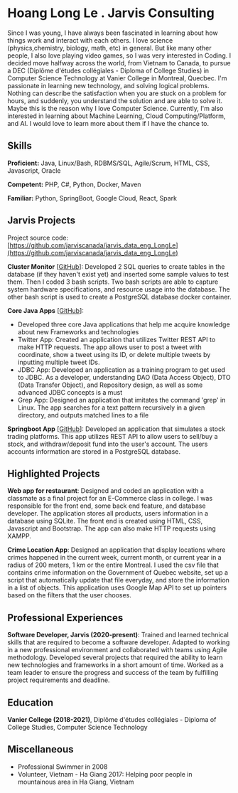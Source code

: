 # Hoang Long Le . Jarvis Consulting

Since I was young, I have always been fascinated in learning about how things work and interact with each others. I love science (physics,chemistry, biology, math, etc) in general. But like many other people, I also love playing video games, so I was very interested in Coding. I decided move halfway across the world, from Vietnam to Canada, to pursue a DEC (Diplôme d'études collégiales - Diploma of College Studies) in Computer Science Technology at Vanier College in Montreal, Quecbec. I'm passionate in learning new technology, and solving logical problems. Nothing can describe the satisfaction when you are stuck on a problem for hours, and suddenly, you understand the solution and are able to solve it. Maybe this is the reason why I love Computer Science. Currently, I'm also interested in learning about Machine Learning, Cloud Computing/Platform, and AI. I would love to learn more about them if I have the chance to.

## Skills

**Proficient:** Java, Linux/Bash, RDBMS/SQL, Agile/Scrum, HTML, CSS, Javascript, Oracle

**Competent:** PHP, C#, Python, Docker, Maven

**Familiar:** Python, SpringBoot, Google Cloud, React, Spark

## Jarvis Projects

Project source code: [https://github.com/jarviscanada/jarvis_data_eng_LongLe](https://github.com/jarviscanada/jarvis_data_eng_LongLe)


**Cluster Monitor** [[GitHub](https://github.com/jarviscanada/jarvis_data_eng_LongLe/tree/master/linux_sql)]: Developed 2 SQL queries to create tables in the database (if they haven't exist yet) and inserted some sample values to test them. Then I coded 3 bash scripts. Two bash scripts are able to capture system hardware specifications, and resource usage into the database.  The other bash script is used to create a PostgreSQL database docker container.

**Core Java Apps** [[GitHub](https://github.com/jarviscanada/jarvis_data_eng_LongLe/tree/master/core_java)]:
      
  - Developed three core Java applications that help me acquire knowledge about new Frameworks and technologies
  - Twitter App: Created an application that utilizes Twitter REST API to make HTTP requests. The app allows user to post a tweet with coordinate, show a tweet using its ID, or delete multiple tweets by inputting multiple tweet IDs.
  - JDBC App: Developed an application as a training program to get used to JDBC. As a developer, understanding DAO (Data Access Object), DTO (Data Transfer Object), and Repository design, as well as some advanced JDBC concepts is a must
  - Grep App: Designed an application that imitates the command 'grep' in Linux. The app searches for a text pattern recursively in a given directory, and outputs matched lines to a file

**Springboot App** [[GitHub](https://github.com/jarviscanada/jarvis_data_eng_LongLe/tree/master/springboot)]: Developed an application that simulates a stock trading platforms. This app utilizes REST API to allow users to sell/buy a stock, and withdraw/deposit fund into the user's account. The users accounts information are stored in a PostgreSQL database.


## Highlighted Projects
**Web app for restaurant**: Designed and coded an application with a classmate as a final project for an E-Commerce class in college. I was responsible for the front end, some back end feature, and database developer. The application stores all products, users information in a database using SQLite. The front end is created using HTML, CSS, Javascript and Bootstrap. The app can also make HTTP requests using XAMPP.

**Crime Location App**: Designed an application that display locations where crimes happened in the current week, current month, or current year in a radius of 200 meters, 1 km or the entire Montreal. I used the csv file that contains crime information on the Government of Quebec website, set up a script that automatically update that file everyday, and store the information in a list of objects. This application uses Google Map API to set up pointers based on the filters that the user chooses.


## Professional Experiences

**Software Developer, Jarvis (2020-present)**:  Trained and learned technical skills that are required to become a software developer. Adapted to working in a new professional environment and collaborated with teams using Agile methodology. Developed several projects that required the ability to learn new technologies and frameworks in a short amount of time. Worked as a team leader to ensure the progress and success of the team by fulfilling project requirements and deadline.


## Education
**Vanier College (2018-2021)**, Diplôme d'études collégiales - Diploma of College Studies, Computer Science Technology


## Miscellaneous
- Professional Swimmer in 2008
- Volunteer, Vietnam - Ha Giang 2017: Helping poor people in mountainous area in Ha Giang, Vietnam
